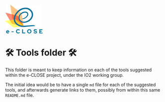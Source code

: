 ![](../e-close-color.png)

# :hammer_and_wrench: Tools folder :hammer_and_wrench:

This folder is meant to keep information on each of the tools suggested
within the e-CLOSE project, under the IO2 working group.

The initial idea would be to have a single `md` file for each of the
suggested tools, and afterwards generate links to them, possibly
from within this same `README.md` file.

